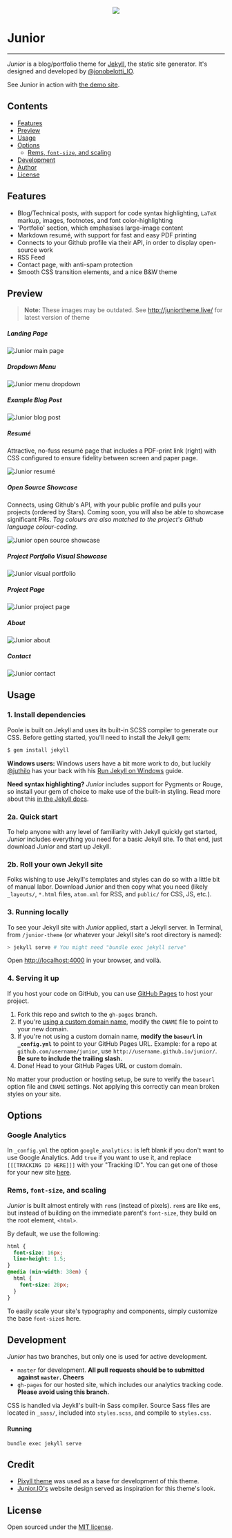 <p align="center">
  <img src="mockups/rsz_junior.png"/>
</p>

# Junior
-----

*Junior* is a blog/portfolio theme for [Jekyll](http://jekyllrb.com), the static site generator. It's designed and developed by [@jonobelotti_IO](https://twitter.com/jonobelotti_IO).


See Junior in action with [the demo site](juniortheme.live).

## Contents

- [Features](#features)
- [Preview](#preview)
- [Usage](#usage)
- [Options](#options)
  - [Rems, `font-size`, and scaling](#rems-font-size-and-scaling)
- [Development](#development)
- [Author](#author)
- [License](#license)

## Features

- Blog/Technical posts, with support for code syntax highlighting, `LaTeX` markup, images, footnotes, and font color-highlighting
- 'Portfolio' section, which emphasises large-image content
- Markdown resumé, with support for fast and easy PDF printing
- Connects to your Github profile via their API, in order to display open-source work
- RSS Feed
- Contact page, with anti-spam protection
- Smooth CSS transition elements, and a nice B&W theme

## Preview

> **Note:** These images may be outdated. See http://juniortheme.live/ for latest version of theme

##### Landing Page

![Junior main page](mockups/junior-front-page.png)

##### Dropdown Menu

![Junior menu dropdown](mockups/junior-menu.png)

##### Example Blog Post

![Junior blog post](mockups/junior-post.png)

##### Resumé

Attractive, no-fuss resumé page that includes a PDF-print link (right) with CSS configured to ensure fidelity between screen and paper page.

![Junior resumé](mockups/junior-resume.png)

##### Open Source Showcase

Connects, using Github's API, with your public profile and pulls your projects (ordered by Stars). Coming soon, you will also be able to showcase significant PRs. *Tag colours are also matched to the project's Github language colour-coding.*

![Junior open source showcase](mockups/junior-open-source.png)

##### Project Portfolio Visual Showcase

![Junior visual portfolio](mockups/junior-main-portfolio.png)

##### Project Page

![Junior project page](mockups/junior-portfolio-single.png)

##### About

![Junior about](mockups/junior-about.png)

##### Contact

![Junior contact](mockups/junior-contact.png)

## Usage

### 1. Install dependencies

Poole is built on Jekyll and uses its built-in SCSS compiler to generate our CSS. Before getting started, you'll need to install the Jekyll gem:

```bash
$ gem install jekyll
```

**Windows users:** Windows users have a bit more work to do, but luckily [@juthilo](https://github.com/juthilo) has your back with his [Run Jekyll on Windows](https://github.com/juthilo/run-jekyll-on-windows) guide.

**Need syntax highlighting?** *Junior* includes support for Pygments or Rouge, so install your gem of choice to make use of the built-in styling. Read more about this [in the Jekyll docs](http://jekyllrb.com/docs/templates/#code_snippet_highlighting).

### 2a. Quick start

To help anyone with any level of familiarity with Jekyll quickly get started, *Junior* includes everything you need for a basic Jekyll site. To that end, just download *Junior* and start up Jekyll.

### 2b. Roll your own Jekyll site

Folks wishing to use Jekyll's templates and styles can do so with a little bit of manual labor. Download *Junior* and then copy what you need (likely `_layouts/`, `*.html` files, `atom.xml` for RSS, and `public/` for CSS, JS, etc.).

### 3. Running locally

To see your Jekyll site with *Junior* applied, start a Jekyll server. In Terminal, from `/junior-theme` (or whatever your Jekyll site's root directory is named):

```bash
> jekyll serve # You might need "bundle exec jekyll serve"
```
Open <http://localhost:4000> in your browser, and voilà.

### 4. Serving it up

If you host your code on GitHub, you can use [GitHub Pages](https://pages.github.com) to host your project.

1. Fork this repo and switch to the `gh-pages` branch.
  1. If you're [using a custom domain name](https://help.github.com/articles/setting-up-a-custom-domain-with-github-pages), modify the `CNAME` file to point to your new domain.
  2. If you're not using a custom domain name, **modify the `baseurl` in `_config.yml`** to point to your GitHub Pages URL. Example: for a repo at `github.com/username/junior`, use `http://username.github.io/junior/`. **Be sure to include the trailing slash.**
3. Done! Head to your GitHub Pages URL or custom domain.

No matter your production or hosting setup, be sure to verify the `baseurl` option file and `CNAME` settings. Not applying this correctly can mean broken styles on your site.

## Options

### Google Analytics

In `_config.yml` the option `google_analytics:` is left blank if you don't want to use Google Analytics. Add `true` if you want to use it, and replace `[[[TRACKING ID HERE]]]` with your "Tracking ID". You can get one of those for your new site [here](https://www.google.com/analytics). 


### Rems, `font-size`, and scaling

*Junior* is built almost entirely with `rem`s (instead of pixels). `rem`s are like `em`s, but instead of building on the immediate parent's `font-size`, they build on the root element, `<html>`.

By default, we use the following:

```css
html {
  font-size: 16px;
  line-height: 1.5;
}
@media (min-width: 38em) {
  html {
    font-size: 20px;
  }
}

```

To easily scale your site's typography and components, simply customize the base `font-size`s here.


## Development

*Junior* has two branches, but only one is used for active development.

- `master` for development.  **All pull requests should be to submitted against `master`. Cheers**
- `gh-pages` for our hosted site, which includes our analytics tracking code. **Please avoid using this branch.**

CSS is handled via Jeykll's built-in Sass compiler. Source Sass files are located in `_sass/`, included into `styles.scss`, and compile to `styles.css`.

#### Running 

`bundle exec jekyll serve`

## Credit

* [Pixyll theme](https://github.com/johnotander/pixyll) was used as a base for development of this theme.
* [Junior.IO's](http://www.junior.io/) website design served as inspiration for this theme's look.

## License

Open sourced under the [MIT license](LICENSE).

